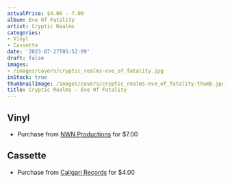 ```yaml
---
actualPrice: $4.00 - 7.00
album: Eve Of Fatality
artist: Cryptic Realms
categories:
- Vinyl
- Cassette
date: '2023-07-27T05:52:09'
draft: false
images:
- /images/covers/cryptic_realms-eve_of_fatality.jpg
inStock: true
thumbnailImage: /images/covers/cryptic_realms-eve_of_fatality-thumb.jpg
title: Cryptic Realms - Eve Of Fatality
---
```


## Vinyl
* Purchase from [NWN Productions](http://shop.nwnprod.com/index.php?route=product/product&path=76&product_id=1446&sort=pd.name&order=ASC) for $7.00
## Cassette
* Purchase from [Caligari Records](https://caligarirecords.storenvy.com/products/15571611-cryptic-realms-eve-of-fatality) for $4.00
